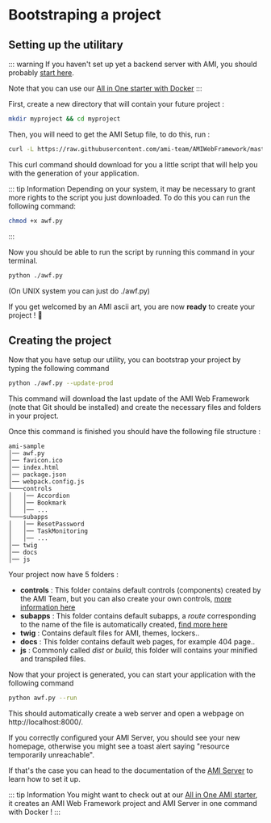 # Bootstraping a project

## Setting up the utilitary

::: warning
If you haven't set up yet a backend server with AMI, you should probably [start here]().

Note that you can use our [All in One starter with Docker]()
:::

First, create a new directory that will contain your future project :

```bash
mkdir myproject && cd myproject
```

Then, you will need to get the AMI Setup file, to do this, run :

```bash
curl -L https://raw.githubusercontent.com/ami-team/AMIWebFramework/master/tools/awf_stub.py > awf.py
```

This curl command should download for you a little script that will help you with the generation of your application.

::: tip Information
Depending on your system, it may be necessary to grant more rights to the script you just downloaded. To do this you can run the following command:

```bash
chmod +x awf.py
```

:::

Now you should be able to run the script by running this command in your terminal.

```bash
python ./awf.py
```

(On UNIX system you can just do ./awf.py)

If you get welcomed by an AMI ascii art, you are now **ready** to create your project ! :tada:

## Creating the project

Now that you have setup our utility, you can bootstrap your project by typing the following command

```bash
python ./awf.py --update-prod
```

This command will download the last update of the AMI Web Framework (note that Git should be installed) and create the necessary files and folders in your project.

Once this command is finished you should have the following file structure :

```
ami-sample
│── awf.py
│── favicon.ico
│── index.html
│── package.json
│── webpack.config.js
└───controls
│   │── Accordion
│   │── Bookmark
│   │── ...
└───subapps
│   │── ResetPassword
│   │── TaskMonitoring
│   │── ...
│── twig
│── docs
│── js
```

Your project now have 5 folders :

-   **controls** : This folder contains default controls (components) created by the AMI Team, but you can also create your own controls, [more information here](./generate-control.md)
-   **subapps** : This folder contains default subapps, a _route_ corresponding to the name of the file is automatically created, [find more here](./generate-control.md)
-   **twig** : Contains default files for AMI, themes, lockers..
-   **docs** : This folder contains default web pages, for example 404 page..
-   **js** : Commonly called _dist_ or _build_, this folder will contains your minified and transpiled files.

Now that your project is generated, you can start your application with the following command

```bash
python awf.py --run
```

This should automatically create a web server and open a webpage on http://localhost:8000/.

If you correctly configured your AMI Server, you should see your new homepage, otherwise you might see a toast alert saying "resource temporarily unreachable".

If that's the case you can head to the documentation of the [AMI Server](../ami-server/README.md) to learn how to set it up.

::: tip Information
You might want to check out at our [All in One AMI starter](), it creates an AMI Web Framework project and AMI Server in one command with Docker !
:::
